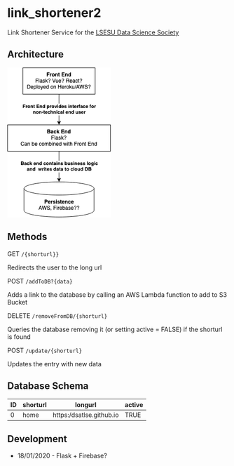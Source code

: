 # link_shortener2

Link Shortener Service for the [LSESU Data Science Society](https://dsatlse.githu.bio)

## Architecture

![](LinkShortener.png)


## Methods

GET `/{shorturl}}`

Redirects the user to the long url

POST `/addToDB?{data}`

Adds a link to the database by calling an AWS Lambda function to add to S3 Bucket

DELETE `/removeFromDB/{shorturl}`

Queries the database removing it (or setting active = FALSE) if the shorturl is found

POST `/update/{shorturl}`

Updates the entry with new data



## Database Schema

| ID  | shorturl | longurl | active|
| --  | -- | -- | -- |
| 0 | home | https:/dsatlse.github.io | TRUE |

## Development

+ 18/01/2020 - Flask + Firebase?
